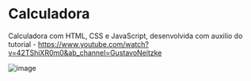 # Calculadora
Calculadora com HTML, CSS e JavaScript, desenvolvida com auxilio do tutorial - https://www.youtube.com/watch?v=42TShjXR0m0&ab_channel=GustavoNeitzke

![image](https://user-images.githubusercontent.com/67799283/177615144-2203e89c-1926-4aba-b3e5-a8ea867fbd3f.png)




